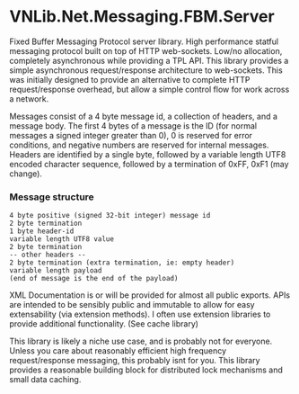 # VNLib.Net.Messaging.FBM.Server

Fixed Buffer Messaging Protocol server library. High performance statful messaging 
protocol built on top of HTTP web-sockets. Low/no allocation, completely asynchronous
while providing a TPL API. This library provides a simple asynchronous request/response 
architecture to web-sockets. This was initially designed to provide an alternative to 
complete HTTP request/response overhead, but allow a simple control flow for work 
across a network.

Messages consist of a 4 byte message id, a collection of headers, and a message body. 
The first 4 bytes of a message is the ID (for normal messages a signed integer greater than 0), 
0 is reserved for error conditions, and negative numbers are reserved for internal 
messages. Headers are identified by a single byte, followed by a variable length UTF8 
encoded character sequence, followed by a termination of 0xFF, 0xF1 (may change).

### Message structure
	4 byte positive (signed 32-bit integer) message id
	2 byte termination
	1 byte header-id
	variable length UTF8 value
	2 byte termination
	-- other headers --
	2 byte termination (extra termination, ie: empty header)
	variable length payload
	(end of message is the end of the payload)


XML Documentation is or will be provided for almost all public exports. APIs are intended to 
be sensibly public and immutable to allow for easy extensability (via extension methods). I
often use extension libraries to provide additional functionality. (See cache library)

This library is likely a niche use case, and is probably not for everyone. Unless you care
about reasonably efficient high frequency request/response messaging, this probably isnt 
for you. This library provides a reasonable building block for distributed lock mechanisms
and small data caching.